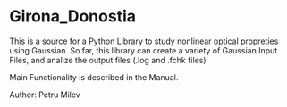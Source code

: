 # Girona_Donostia

This is a source for a Python Library to study nonlinear optical propreties using Gaussian. 
So far, this library can create a variety of Gaussian Input Files, and analize the output files (.log and .fchk files)

Main Functionality is described in the Manual. 

Author: Petru Milev